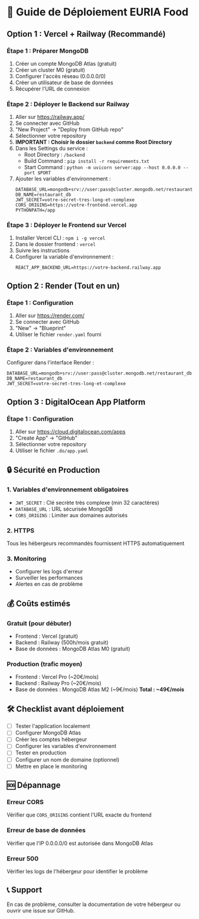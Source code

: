 # 🚀 Guide de Déploiement EURIA Food

## Option 1 : Vercel + Railway (Recommandé)

### Étape 1 : Préparer MongoDB
1. Créer un compte MongoDB Atlas (gratuit)
2. Créer un cluster M0 (gratuit)
3. Configurer l'accès réseau (0.0.0.0/0)
4. Créer un utilisateur de base de données
5. Récupérer l'URL de connexion

### Étape 2 : Déployer le Backend sur Railway
1. Aller sur https://railway.app/
2. Se connecter avec GitHub
3. "New Project" → "Deploy from GitHub repo"
4. Sélectionner votre repository
5. **IMPORTANT : Choisir le dossier `backend` comme Root Directory**
6. Dans les Settings du service :
   - Root Directory : `/backend`
   - Build Command : `pip install -r requirements.txt`
   - Start Command : `python -m uvicorn server:app --host 0.0.0.0 --port $PORT`
7. Ajouter les variables d'environnement :
   ```
   DATABASE_URL=mongodb+srv://user:pass@cluster.mongodb.net/restaurant_db
   DB_NAME=restaurant_db
   JWT_SECRET=votre-secret-tres-long-et-complexe
   CORS_ORIGINS=https://votre-frontend.vercel.app
   PYTHONPATH=/app
   ```

### Étape 3 : Déployer le Frontend sur Vercel
1. Installer Vercel CLI : `npm i -g vercel`
2. Dans le dossier frontend : `vercel`
3. Suivre les instructions
4. Configurer la variable d'environnement :
   ```
   REACT_APP_BACKEND_URL=https://votre-backend.railway.app
   ```

## Option 2 : Render (Tout en un)

### Étape 1 : Configuration
1. Aller sur https://render.com/
2. Se connecter avec GitHub
3. "New" → "Blueprint"
4. Utiliser le fichier `render.yaml` fourni

### Étape 2 : Variables d'environnement
Configurer dans l'interface Render :
```
DATABASE_URL=mongodb+srv://user:pass@cluster.mongodb.net/restaurant_db
DB_NAME=restaurant_db
JWT_SECRET=votre-secret-tres-long-et-complexe
```

## Option 3 : DigitalOcean App Platform

### Étape 1 : Configuration
1. Aller sur https://cloud.digitalocean.com/apps
2. "Create App" → "GitHub"
3. Sélectionner votre repository
4. Utiliser le fichier `.do/app.yaml`

## 🔒 Sécurité en Production

### 1. Variables d'environnement obligatoires
- `JWT_SECRET` : Clé secrète très complexe (min 32 caractères)
- `DATABASE_URL` : URL sécurisée MongoDB
- `CORS_ORIGINS` : Limiter aux domaines autorisés

### 2. HTTPS
Tous les hébergeurs recommandés fournissent HTTPS automatiquement

### 3. Monitoring
- Configurer les logs d'erreur
- Surveiller les performances
- Alertes en cas de problème

## 💰 Coûts estimés

### Gratuit (pour débuter)
- Frontend : Vercel (gratuit)
- Backend : Railway (500h/mois gratuit)
- Base de données : MongoDB Atlas M0 (gratuit)

### Production (trafic moyen)
- Frontend : Vercel Pro (~20€/mois)
- Backend : Railway Pro (~20€/mois)
- Base de données : MongoDB Atlas M2 (~9€/mois)
**Total : ~49€/mois**

## 🛠️ Checklist avant déploiement

- [ ] Tester l'application localement
- [ ] Configurer MongoDB Atlas
- [ ] Créer les comptes hébergeur
- [ ] Configurer les variables d'environnement
- [ ] Tester en production
- [ ] Configurer un nom de domaine (optionnel)
- [ ] Mettre en place le monitoring

## 🆘 Dépannage

### Erreur CORS
Vérifier que `CORS_ORIGINS` contient l'URL exacte du frontend

### Erreur de base de données
Vérifier que l'IP 0.0.0.0/0 est autorisée dans MongoDB Atlas

### Erreur 500
Vérifier les logs de l'hébergeur pour identifier le problème

## 📞 Support
En cas de problème, consulter la documentation de votre hébergeur ou ouvrir une issue sur GitHub.
